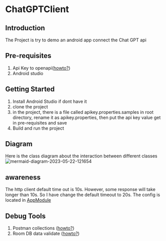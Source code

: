 # ChatGPTClient

## Introduction
The Project is try to demo an android app connect the Chat GPT api

## Pre-requisites
1. Api Key to openapi([howto?](APIKeyHowTo.md))
2. Android studio

## Getting Started
1. Install Android Studio if dont have it
2. clone the project 
3. in the project, there is a file called apikey.properties.samples in root directory, rename it as apikey.properties, then put the api key value get in pre-requisites and save
4. Build and run the project

## Diagram
Here is the class diagram about the interaction between different classes
![mermaid-diagram-2023-05-22-121654](https://github.com/purej1983/ChatGPTClient/assets/2437603/f4f45e03-94a1-4c93-9acc-a7136cc89323)



## awareness
The http client default time out is 10s. However, some response will take longer than 10s. So I have change the default timeout to 20s.
The config is located  in [AppModule](app/src/main/java/com/thomaslam/chatgptclient/di/AppModule.kt#L42)

## Debug Tools
1. Postman collections ([howto?](PostManHowTo.md))
2. Room DB data validate ([howto?](DatabaseInspection.md))

